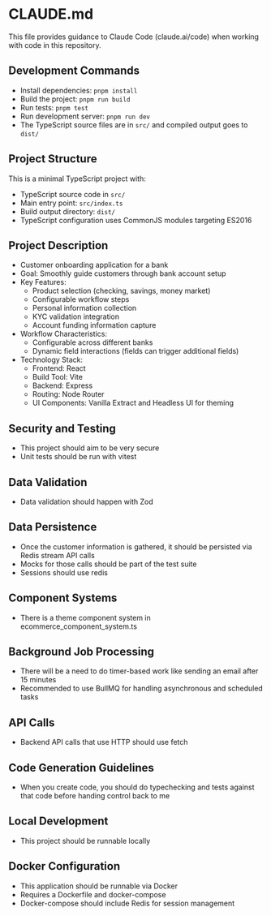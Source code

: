 # CLAUDE.md

This file provides guidance to Claude Code (claude.ai/code) when working with code in this repository.

## Development Commands

- Install dependencies: `pnpm install`
- Build the project: `pnpm run build`
- Run tests: `pnpm test`
- Run development server: `pnpm run dev`
- The TypeScript source files are in `src/` and compiled output goes to `dist/`

## Project Structure

This is a minimal TypeScript project with:
- TypeScript source code in `src/`
- Main entry point: `src/index.ts`
- Build output directory: `dist/`
- TypeScript configuration uses CommonJS modules targeting ES2016

## Project Description

- Customer onboarding application for a bank
- Goal: Smoothly guide customers through bank account setup
- Key Features:
  - Product selection (checking, savings, money market)
  - Configurable workflow steps
  - Personal information collection
  - KYC validation integration
  - Account funding information capture
- Workflow Characteristics:
  - Configurable across different banks
  - Dynamic field interactions (fields can trigger additional fields)
- Technology Stack:
  - Frontend: React
  - Build Tool: Vite
  - Backend: Express
  - Routing: Node Router
  - UI Components: Vanilla Extract and Headless UI for theming

## Security and Testing

- This project should aim to be very secure
- Unit tests should be run with vitest

## Data Validation

- Data validation should happen with Zod

## Data Persistence

- Once the customer information is gathered, it should be persisted via Redis stream API calls
- Mocks for those calls should be part of the test suite
- Sessions should use redis

## Component Systems

- There is a theme component system in ecommerce_component_system.ts

## Background Job Processing

- There will be a need to do timer-based work like sending an email after 15 minutes
- Recommended to use BullMQ for handling asynchronous and scheduled tasks

## API Calls

- Backend API calls that use HTTP should use fetch

## Code Generation Guidelines

- When you create code, you should do typechecking and tests against that code before handing control back to me

## Local Development

- This project should be runnable locally

## Docker Configuration

- This application should be runnable via Docker
- Requires a Dockerfile and docker-compose
- Docker-compose should include Redis for session management